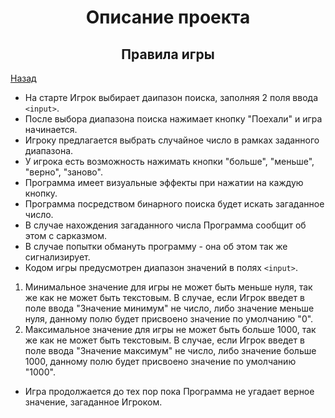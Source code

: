 <h1 align="center">Описание проекта</h1>

<h2 align="center">Правила игры</h2>

[Назад](/readme.md)

- На старте Игрок выбирает даипазон поиска, заполняя 2 поля ввода `<input>`.
- После выбора диапазона поиска нажимает кнопку "Поехали" и игра начинается.
- Игроку предлагается выбрать случайное число в рамках заданного диапазона.
- У игрока есть возможность нажимать кнопки "больше", "меньше", "верно", "заново".
- Программа имеет визуальные эффекты при нажатии на каждую кнопку.
- Программа посредством бинарного поиска будет искать загаданное число.
- В случае нахождения загаданного числа Программа сообщит об этом с сарказмом.
- В случае попытки обмануть программу - она об этом так же сигнализирует.
- Кодом игры предусмотрен диапазон значений в полях `<input>`.
1. Минимальное значение для игры не может быть меньше нуля, так же как не может быть текстовым. В случае, если Игрок введет в поле ввода "Значение минимум" не число, либо значение меньше нуля, данному полю будет присвоено значение по умолчанию "0".
2. Максимальное значение для игры не может быть больше 1000, так же как не может быть текстовым. В случае, если Игрок введет в поле ввода "Значение максимум" не число, либо значение больше 1000, данному полю будет присвоено значение по умолчанию "1000".
- Игра продолжается до тех пор пока Программа не угадает верное значение, загаданное Игроком.
